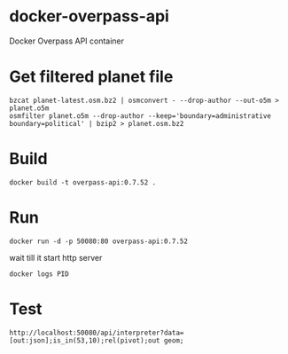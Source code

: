 # docker-overpass-api
Docker Overpass API container

# Get filtered planet file

```
bzcat planet-latest.osm.bz2 | osmconvert - --drop-author --out-o5m > planet.o5m
osmfilter planet.o5m --drop-author --keep='boundary=administrative boundary=political' | bzip2 > planet.osm.bz2
```

# Build

```
docker build -t overpass-api:0.7.52 .
```

# Run

```
docker run -d -p 50080:80 overpass-api:0.7.52
```

wait till it start http server

```
docker logs PID
```

# Test

```
http://localhost:50080/api/interpreter?data=[out:json];is_in(53,10);rel(pivot);out geom;
```
